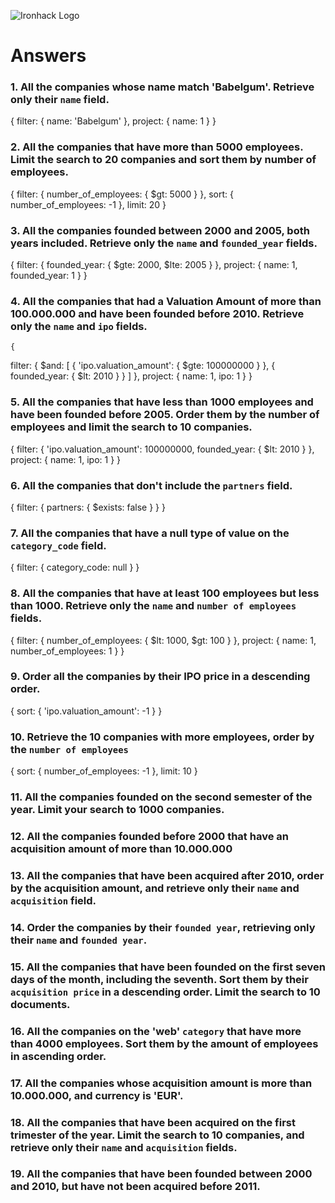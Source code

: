 ![Ironhack Logo](https://i.imgur.com/1QgrNNw.png)

# Answers

### 1. All the companies whose name match 'Babelgum'. Retrieve only their `name` field.

{
 filter: {
  name: 'Babelgum'
 },
 project: {
  name: 1
 }
}

### 2. All the companies that have more than 5000 employees. Limit the search to 20 companies and sort them by **number of employees**.

{
 filter: {
  number_of_employees: {
   $gt: 5000
  }
 },
 sort: {
  number_of_employees: -1
 },
 limit: 20
}

### 3. All the companies founded between 2000 and 2005, both years included. Retrieve only the `name` and `founded_year` fields.

{
 filter: {
  founded_year: {
   $gte: 2000,
   $lte: 2005
  }
 },
 project: {
  name: 1,
  founded_year: 1
 }
}

### 4. All the companies that had a Valuation Amount of more than 100.000.000 and have been founded before 2010. Retrieve only the `name` and `ipo` fields.

    {
 filter: {
  $and: [
   {
    'ipo.valuation_amount': {
     $gte: 100000000
    }
   },
   {
    founded_year: {
     $lt: 2010
    }
   }
  ]
 },
 project: {
  name: 1,
  ipo: 1
 }
}

### 5. All the companies that have less than 1000 employees and have been founded before 2005. Order them by the number of employees and limit the search to 10 companies.

{
 filter: {
  'ipo.valuation_amount': 100000000,
  founded_year: {
   $lt: 2010
  }
 },
 project: {
  name: 1,
  ipo: 1
 }
}

### 6. All the companies that don't include the `partners` field.

{
 filter: {
  partners: {
   $exists: false
  }
 }
}

### 7. All the companies that have a null type of value on the `category_code` field.

{
 filter: {
  category_code: null
 }
}

### 8. All the companies that have at least 100 employees but less than 1000. Retrieve only the `name` and `number of employees` fields.

{
 filter: {
  number_of_employees: {
   $lt: 1000,
   $gt: 100
  }
 },
 project: {
  name: 1,
  number_of_employees: 1
 }
}

### 9. Order all the companies by their IPO price in a descending order.

{
 sort: {
  'ipo.valuation_amount': -1
 }
}

### 10. Retrieve the 10 companies with more employees, order by the `number of employees`

{
 sort: {
  number_of_employees: -1
 },
 limit: 10
}

### 11. All the companies founded on the second semester of the year. Limit your search to 1000 companies.

<!-- Your Code Goes Here -->

### 12. All the companies founded before 2000 that have an acquisition amount of more than 10.000.000

<!-- Your Code Goes Here -->

### 13. All the companies that have been acquired after 2010, order by the acquisition amount, and retrieve only their `name` and `acquisition` field.

<!-- Your Code Goes Here -->

### 14. Order the companies by their `founded year`, retrieving only their `name` and `founded year`.

<!-- Your Code Goes Here -->

### 15. All the companies that have been founded on the first seven days of the month, including the seventh. Sort them by their `acquisition price` in a descending order. Limit the search to 10 documents.

<!-- Your Code Goes Here -->

### 16. All the companies on the 'web' `category` that have more than 4000 employees. Sort them by the amount of employees in ascending order.

<!-- Your Code Goes Here -->

### 17. All the companies whose acquisition amount is more than 10.000.000, and currency is 'EUR'.

<!-- Your Code Goes Here -->

### 18. All the companies that have been acquired on the first trimester of the year. Limit the search to 10 companies, and retrieve only their `name` and `acquisition` fields.

<!-- Your Code Goes Here -->

### 19. All the companies that have been founded between 2000 and 2010, but have not been acquired before 2011.

<!-- Your Code Goes Here -->
